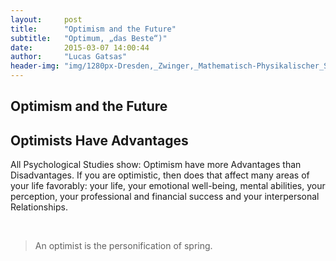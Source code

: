 ```yaml
---
layout:     post
title:      "Optimism and the Future"
subtitle:   "Optimum, „das Beste“)"
date:       2015-03-07 14:00:44
author:     "Lucas Gatsas"
header-img: "img/1280px-Dresden,_Zwinger,_Mathematisch-Physikalischer_Salon,_Louis_de_Silvestre,_Personifikation_der_Fama,_Figur_1.png"
---
```

<h2 class="section-heading">Optimism and the Future</h2>


<h2 class="section-heading"><strong>Optimists Have Advantages</strong></h2>

All Psychological Studies show: Optimism have more Advantages than Disadvantages. If you are optimistic, then does that affect
many areas of your life favorably: your life, your emotional well-being, mental abilities, your perception, your professional and
financial success and your interpersonal Relationships.

<br>



<!--
<div class="row">
        <div class="col-md-4"></div>
        <div class="col-md-4"><img class="img-circle img-responsive img-center" src="{{ site.baseurl }}/img/9k=.jpg" alt="">  <h3>Helen V. Holmes
                    <small>Designer and Front-End Web Developer @Capital One - U.S.A</small>
                </h3></div>
        <div class="col-md-4"></div>
      </div>
-->



<blockquote>
An optimist is the personification of spring.</blockquote>